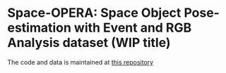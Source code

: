 # Space-OPERA: Space Object Pose-estimation with Event and RGB Analysis dataset (WIP title)
The code and data is maintained at [this repository](https://github.com/mohsij/event-pose-certification)
